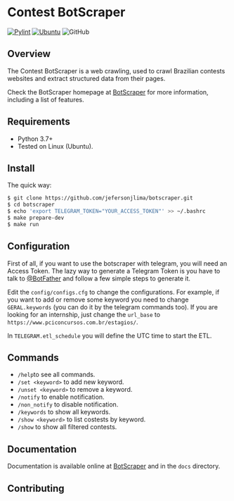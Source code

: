 # Contest BotScraper

[![Pylint](https://github.com/jefersonjlima/botscraper/actions/workflows/pylint.yml/badge.svg)](https://github.com/jefersonjlima/botscraper/actions/workflows/pylint.yml)
[![Ubuntu](https://github.com/jefersonjlima/botscraper/actions/workflows/Ubuntu.yml/badge.svg)](https://github.com/jefersonjlima/botscraper/actions/workflows/Ubuntu.yml)
![GitHub](https://img.shields.io/github/license/jefersonjlima/botscraper)


## Overview

The Contest BotScraper is a web crawling, used to crawl Brazilian contests websites and extract structured data from their pages.

Check the BotScraper homepage at [BotScraper](http://github.io/jefersonjlima/botscraper) for more information, including a list of features.

## Requirements

* Python 3.7+
* Tested on Linux (Ubuntu).


## Install

The quick way:

```bash
$ git clone https://github.com/jefersonjlima/botscraper.git
$ cd botscraper
$ echo 'export TELEGRAM_TOKEN="YOUR_ACCESS_TOKEN"' >> ~/.bashrc
$ make prepare-dev
$ make run
```

## Configuration

First of all, if you want to use the botscraper with telegram, you will need an Access Token. The lazy way to generate a Telegram Token is you have to talk to [@BotFather](https://telegram.me/botfather) and follow a few simple steps to generate it.

Edit the `config/configs.cfg` to change the configurations.
For example, if you want to add or remove some keyword you need to change `GERAL.keywords` (you can do it by the telegram commands too). If you are looking for an internship, just change the `url_base` to `https://www.pciconcursos.com.br/estagios/`.

In `TELEGRAM.etl_schedule` you will define the UTC time to start the ETL.

## Commands
* `/help`to see all commands.
* `/set <keyword>` to add new keyword.
* `/unset <keyword>` to remove a keyword.
* `/notify` to enable notification.
* `/non_notify` to disable notification.
* `/keywords` to show all keywords.
* `/show <keyword>` to list costests by keyword.
* `/show` to show all filtered contests.

## Documentation

Documentation is available online at [BotScraper](http://github.io/jefersonjlima/pci_scraper) and in the `docs` directory.


## Contributing
